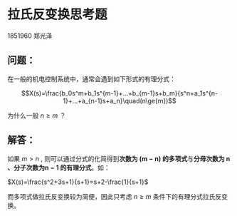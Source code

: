 # 拉氏反变换思考题

1851960       郑光泽

## 问题：

在一般的机电控制系统中，通常会遇到如下形式的有理分式：

$$X(s)=\frac{b_0s^m+b_1s^{m-1}+...+b_{m-1}s+b_m}{s^n+a_1s^{n-1}+...+a_{n-1}s+a_n}\quad(n\ge{m})$$

为什么一般 $n\ge{m}$ ？

## 解答：

如果 $m>n$ , 则可以通过分式的化简得到**次数为 $\mathbf{(m-n)}$ 的多项式**与**分母次数为 $\mathbf{n}$ 、分子次数为$\mathbf{n-1}$ 的有理分式**。如：

$X(s)=\frac{s^2+3s+1}{s+1}=s+2-\frac{1}{s+1}$

而多项式做拉氏反变换较为简便，因此只考虑 $n\ge{m}$ 条件下的有理分式拉氏反变换。

